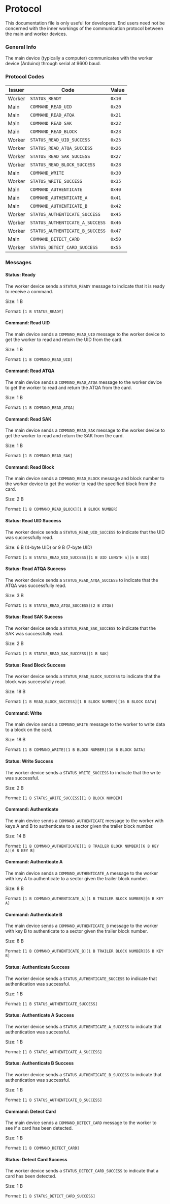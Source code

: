 # Protocol

This documentation file is only useful for developers. End users need not be concerned with the inner workings of the communication protocol between the main and worker devices.

### General Info

The main device (typically a computer) communicates with the worker device (Arduino) through serial at 9600 baud.

### Protocol Codes

| Issuer | Code                            | Value  |
|--------|---------------------------------|--------|
| Worker | `STATUS_READY`                  | `0x10` |
| Main   | `COMMAND_READ_UID`              | `0x20` |
| Main   | `COMMAND_READ_ATQA`             | `0x21` |
| Main   | `COMMAND_READ_SAK`              | `0x22` |
| Main   | `COMMAND_READ_BLOCK`            | `0x23` |
| Worker | `STATUS_READ_UID_SUCCESS`       | `0x25` |
| Worker | `STATUS_READ_ATQA_SUCCESS`      | `0x26` |
| Worker | `STATUS_READ_SAK_SUCCESS`       | `0x27` |
| Worker | `STATUS_READ_BLOCK_SUCCESS`     | `0x28` |
| Main   | `COMMAND_WRITE`                 | `0x30` |
| Worker | `STATUS_WRITE_SUCCESS`          | `0x35` |
| Main   | `COMMAND_AUTHENTICATE`          | `0x40` |
| Main   | `COMMAND_AUTHENTICATE_A`        | `0x41` |
| Main   | `COMMAND_AUTHENTICATE_B`        | `0x42` |
| Worker | `STATUS_AUTHENTICATE_SUCCESS`   | `0x45` |
| Worker | `STATUS_AUTHENTICATE_A_SUCCESS` | `0x46` |
| Worker | `STATUS_AUTHENTICATE_B_SUCCESS` | `0x47` |
| Main   | `COMMAND_DETECT_CARD`           | `0x50` |
| Worker | `STATUS_DETECT_CARD_SUCCESS`    | `0x55` |

### Messages

#### Status: Ready

The worker device sends a `STATUS_READY` message to indicate that it is ready to receive a command.

Size: 1 B

Format: `[1 B STATUS_READY]`

#### Command: Read UID

The main device sends a `COMMAND_READ_UID` message to the worker device to get the worker to read and return the UID from the card.

Size: 1 B

Format: `[1 B COMMAND_READ_UID]`

#### Command: Read ATQA

The main device sends a `COMMAND_READ_ATQA` message to the worker device to get the worker to read and return the ATQA from the card.

Size: 1 B

Format: `[1 B COMMAND_READ_ATQA]`

#### Command: Read SAK

The main device sends a `COMMAND_READ_SAK` message to the worker device to get the worker to read and return the SAK from the card.

Size: 1 B

Format: `[1 B COMMAND_READ_SAK]`

#### Command: Read Block

The main device sends a `COMMAND_READ_BLOCK` message and block number to the worker device to get the worker to read the specified block from the card.

Size: 2 B

Format: `[1 B COMMAND_READ_BLOCK][1 B BLOCK NUMBER]`

#### Status: Read UID Success

The worker device sends a `STATUS_READ_UID_SUCCESS` to indicate that the UID was successfully read.

Size: 6 B (4-byte UID) or 9 B (7-byte UID)

Format: `[1 B STATUS_READ_UID_SUCCESS][1 B UID LENGTH n][n B UID]`

#### Status: Read ATQA Success

The worker device sends a `STATUS_READ_ATQA_SUCCESS` to indicate that the ATQA was successfully read.

Size: 3 B

Format: `[1 B STATUS_READ_ATQA_SUCCESS][2 B ATQA]`

#### Status: Read SAK Success

The worker device sends a `STATUS_READ_SAK_SUCCESS` to indicate that the SAK was successfully read.

Size: 2 B

Format: `[1 B STATUS_READ_SAK_SUCCESS][1 B SAK]`

#### Status: Read Block Success

The worker device sends a `STATUS_READ_BLOCK_SUCCESS` to indicate that the block was successfully read.

Size: 18 B

Format: `[1 B READ_BLOCK_SUCCESS][1 B BLOCK NUMBER][16 B BLOCK DATA]`

#### Command: Write

The main device sends a `COMMAND_WRITE` message to the worker to write data to a block on the card.

Size: 18 B

Format: `[1 B COMMAND_WRITE][1 B BLOCK NUMBER][16 B BLOCK DATA]`

#### Status: Write Success

The worker device sends a `STATUS_WRITE_SUCCESS` to indicate that the write was successful.

Size: 2 B

Format: `[1 B STATUS_WRITE_SUCCESS][1 B BLOCK NUMBER]`

#### Command: Authenticate

The main device sends a `COMMAND_AUTHENTICATE` message to the worker with keys A and B to authenticate to a sector given the trailer block number.

Size: 14 B

Format: `[1 B COMMAND_AUTHENTICATE][1 B TRAILER BLOCK NUMBER][6 B KEY A][6 B KEY B]`

#### Command: Authenticate A

The main device sends a `COMMAND_AUTHENTICATE_A` message to the worker with key A to authenticate to a sector given the trailer block number.

Size: 8 B

Format: `[1 B COMMAND_AUTHENTICATE_A][1 B TRAILER BLOCK NUMBER][6 B KEY A]`

#### Command: Authenticate B

The main device sends a `COMMAND_AUTHENTICATE_B` message to the worker with key B to authenticate to a sector given the trailer block number.

Size: 8 B

Format: `[1 B COMMAND_AUTHENTICATE_B][1 B TRAILER BLOCK NUMBER][6 B KEY B]`

#### Status: Authenticate Success

The worker device sends a `STATUS_AUTHENTICATE_SUCCESS` to indicate that authentication was successful.

Size: 1 B

Format: `[1 B STATUS_AUTHENTICATE_SUCCESS]`

#### Status: Authenticate A Success

The worker device sends a `STATUS_AUTHENTICATE_A_SUCCESS` to indicate that authentication was successful.

Size: 1 B

Format: `[1 B STATUS_AUTHENTICATE_A_SUCCESS]`

#### Status: Authenticate B Success

The worker device sends a `STATUS_AUTHENTICATE_B_SUCCESS` to indicate that authentication was successful.

Size: 1 B

Format: `[1 B STATUS_AUTHENTICATE_B_SUCCESS]`

#### Command: Detect Card

The main device sends a `COMMAND_DETECT_CARD` message to the worker to see if a card has been detected.

Size: 1 B

Format: `[1 B COMMAND_DETECT_CARD]`

#### Status: Detect Card Success

The worker device sends a `STATUS_DETECT_CARD_SUCCESS` to indicate that a card has been detected.

Size: 1 B

Format: `[1 B STATUS_DETECT_CARD_SUCCESS]`
